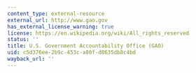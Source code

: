 ```yaml
---
content_type: external-resource
external_url: http://www.gao.gov
has_external_license_warning: true
license: https://en.wikipedia.org/wiki/All_rights_reserved
status: ''
title: U.S. Government Accountability Office (GAO)
uid: c5d376ee-2b9c-453c-a80f-d8635db8c4bd
wayback_url: ''
---
```

